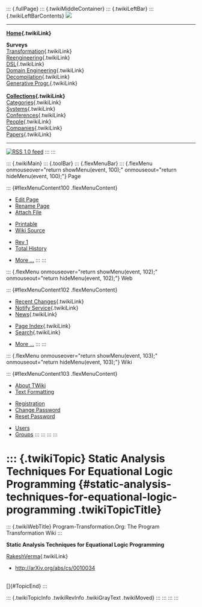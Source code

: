 ::: {.fullPage}
::: {.twikiMiddleContainer}
::: {.twikiLeftBar}
::: {.twikiLeftBarContents}
![](../pub/transformation.gif)

------------------------------------------------------------------------

**[Home](WebHome){.twikiLink}**

**Surveys**\
[Transformation](ProgramTransformation){.twikiLink}\
[Reengineering](ReengineeringWiki){.twikiLink}\
[DSL](DomainSpecificLanguages){.twikiLink}\
[Domain Engineering](DomainEngineering){.twikiLink}\
[Decompilation](DeCompilation){.twikiLink}\
[Generative Progr.](GenerativeProgrammingWiki){.twikiLink}\
\
**[Collections](CategoryCollection){.twikiLink}**\
[Categories](CategoryCategory){.twikiLink}\
[Systems](TransformationSystems){.twikiLink}\
[Conferences](TransformationConferences){.twikiLink}\
[People](TransformationPeople){.twikiLink}\
[Companies](TransformationCompanies){.twikiLink}\
[Papers](CategoryPaper){.twikiLink}

------------------------------------------------------------------------

[![](../pub/rss.gif "RSS 1.0 feed")](WebRss@skin=rss)
:::
:::

::: {.twikiMain}
::: {.toolBar}
::: {.flexMenuBar}
::: {.flexMenu onmouseover="return showMenu(event, 100);" onmouseout="return hideMenu(event, 100);"}
Page

::: {#flexMenuContent100 .flexMenuContent}
-   [Edit
    Page](http://www.program-transformation.org/edit/Transform/StaticAnalysisTechniquesForEquationalLogicProgramming?t=1536826571)
-   [Rename
    Page](http://www.program-transformation.org/rename/Transform/StaticAnalysisTechniquesForEquationalLogicProgramming)
-   [Attach
    File](http://www.program-transformation.org/attach/Transform/StaticAnalysisTechniquesForEquationalLogicProgramming)

<!-- -->

-   [Printable](http://www.program-transformation.org/view/Transform/StaticAnalysisTechniquesForEquationalLogicProgramming?skin=print.pattern)
-   [Wiki
    Source](http://www.program-transformation.org/view/Transform/StaticAnalysisTechniquesForEquationalLogicProgramming?skin=text&raw=on&contenttype=text/plain)

<!-- -->

-   [Rev
    1](http://www.program-transformation.org/view/Transform/StaticAnalysisTechniquesForEquationalLogicProgramming?rev=1.1)
-   [Total
    History](http://www.program-transformation.org/rdiff/Transform/StaticAnalysisTechniquesForEquationalLogicProgramming)

<!-- -->

-   [More
    \...](http://www.program-transformation.org/oops/Transform/StaticAnalysisTechniquesForEquationalLogicProgramming?template=oopsmore&param1=1.1&param2=1.1)
:::
:::

::: {.flexMenu onmouseover="return showMenu(event, 102);" onmouseout="return hideMenu(event, 102);"}
Web

::: {#flexMenuContent102 .flexMenuContent}
-   [Recent Changes](WebChanges){.twikiLink}
-   [Notify Service](WebNotify){.twikiLink}
-   [News](WebNews){.twikiLink}

<!-- -->

-   [Page Index](WebIndex){.twikiLink}
-   [Search](WebSearch){.twikiLink}

<!-- -->

-   [More
    \...](http://www.program-transformation.org/oops/Transform/StaticAnalysisTechniquesForEquationalLogicProgramming?template=oopsmore&param1=1.1&param2=1.1)
:::
:::

::: {.flexMenu onmouseover="return showMenu(event, 103);" onmouseout="return hideMenu(event, 103);"}
Wiki

::: {#flexMenuContent103 .flexMenuContent}
-   [About
    TWiki](http://www.program-transformation.org/view/TWiki/WebHome)
-   [Text
    Formatting](http://www.program-transformation.org/view/TWiki/TextFormattingRules)

<!-- -->

-   [Registration](http://www.program-transformation.org/view/TWiki/TWikiRegistration)
-   [Change
    Password](http://www.program-transformation.org/view/TWiki/ChangePassword)
-   [Reset
    Password](http://www.program-transformation.org/view/TWiki/ResetPassword)

<!-- -->

-   [Users](http://www.program-transformation.org/view/Main/TWikiUsers)
-   [Groups](http://www.program-transformation.org/view/Main/TWikiGroups)
:::
:::
:::
:::

::: {.twikiTopic}
Static Analysis Techniques For Equational Logic Programming {#static-analysis-techniques-for-equational-logic-programming .twikiTopicTitle}
===========================================================

::: {.twikiWebTitle}
Program-Transformation.Org: The Program Transformation Wiki
:::

**Static Analysis Techniques for Equational Logic Programming**

[RakeshVerma](RakeshVerma){.twikiLink}

-   <http://arXiv.org/abs/cs/0010034>

\
[]{#TopicEnd}
:::

::: {.twikiTopicInfo .twikiRevInfo .twikiGrayText .twikiMoved}
:::
:::
:::
:::
